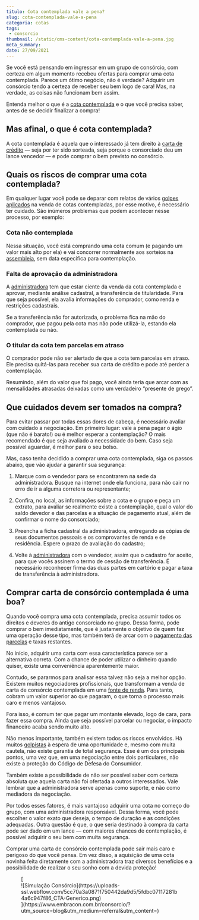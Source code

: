 ```yaml
---
titulo: Cota contemplada vale a pena?
slug: cota-contemplada-vale-a-pena
categoria: cotas
tags:
 - consorcio
thumbnail: /static/cms-content/cota-contemplada-vale-a-pena.jpg
meta_summary: 
date: 27/09/2021
---
```

Se você está pensando em ingressar em um grupo de consórcio, com certeza em algum momento recebeu ofertas para comprar uma cota contemplada. Parece um ótimo negócio, não é verdade? Adquirir um consórcio tendo a certeza de receber seu bem logo de cara! Mas, na verdade, as coisas não funcionam bem assim.

Entenda melhor o que é a [cota contemplada](https://www.embracon.com.br/blog/saiba-o-que-fazer-quando-for-contemplado-no-consorcio) e o que você precisa saber, antes de se decidir finalizar a compra!

Mas afinal, o que é cota contemplada? 
--------------------------------------

A cota contemplada é aquela que o interessado já tem direito à [carta de crédito](https://www.embracon.com.br/blog/e-possivel-comprar-um-bem-maior-do-que-minha-carta-de-credito-a-embracon-responde) — seja por ter sido sorteada, seja porque o consorciado deu um lance vencedor — e pode comprar o bem previsto no consórcio.

Quais os riscos de comprar uma cota contemplada? 
-------------------------------------------------

Em qualquer lugar você pode se deparar com relatos de vários [golpes aplicados](https://www.embracon.com.br/blog/5-dicas-para-nao-cair-em-golpes-financeiros) na venda de cotas contempladas, por esse motivo, é necessário ter cuidado. São inúmeros problemas que podem acontecer nesse processo, por exemplo:

### Cota não contemplada 

Nessa situação, você está comprando uma cota comum (e pagando um valor mais alto por ela) e vai concorrer normalmente aos sorteios na [assembleia](https://www.embracon.com.br/blog/assembleia-de-consorcio-como-funciona), sem data específica para contemplação.

### Falta de aprovação da administradora 

A [administradora](https://www.embracon.com.br/blog/afinal-o-que-uma-administradora-de-consorcio-faz) tem que estar ciente da venda da cota contemplada e aprovar, mediante análise cadastral, a transferência de titularidade. Para que seja possível, ela avalia informações do comprador, como renda e restrições cadastrais.

Se a transferência não for autorizada, o problema fica na mão do comprador, que pagou pela cota mas não pode utilizá-la, estando ela contemplada ou não.

### O titular da cota tem parcelas em atraso 

O comprador pode não ser alertado de que a cota tem parcelas em atraso. Ele precisa quitá-las para receber sua carta de crédito e pode até perder a contemplação.

Resumindo, além do valor que foi pago, você ainda teria que arcar com as mensalidades atrasadas deixadas como um verdadeiro “presente de grego”.

Que cuidados devem ser tomados na compra? 
------------------------------------------

Para evitar passar por todas essas dores de cabeça, é necessário avaliar com cuidado a negociação. Em primeiro lugar: vale a pena pagar o ágio (que não é barato!) ou é melhor esperar a contemplação? O mais recomendado é que seja avaliado a necessidade do bem. Caso seja possível aguardar, é melhor para o seu bolso.

Mas, caso tenha decidido a comprar uma cota contemplada, siga os passos abaixo, que vão ajudar a garantir sua segurança:

1. Marque com o vendedor para se encontrarem na sede da administradora. Busque na internet onde ela funciona, para não cair no erro de ir a alguma corretora ou representante;

2. Confira, no local, as informações sobre a cota e o grupo e peça um extrato, para avaliar se realmente existe a contemplação, qual o valor do saldo devedor e das parcelas e a situação de pagamento atual, além de confirmar o nome do consorciado;

3. Preencha a ficha cadastral da administradora, entregando as cópias de seus documentos pessoais e os comprovantes de renda e de residência. Espere o prazo de avaliação do cadastro;

4. Volte à [administradora](https://www.embracon.com.br/blog/como-escolher-uma-administradora-de-consorcio) com o vendedor, assim que o cadastro for aceito, para que vocês assinem o termo de cessão de transferência. É necessário reconhecer firma das duas partes em cartório e pagar a taxa de transferência à administradora.

Comprar carta de consórcio contemplada é uma boa?
-------------------------------------------------

Quando você compra uma cota contemplada, precisa assumir todos os direitos e deveres do antigo consorciado no grupo. Dessa forma, pode comprar o bem imediatamente, que é justamente o objetivo de quem faz uma operação desse tipo, mas também terá de arcar com o [pagamento das parcelas](https://www.embracon.com.br/blog/antecipar-parcelas-do-consorcio-vale-a-pena) e taxas restantes.

No início, adquirir uma carta com essa característica parece ser a alternativa correta. Com a chance de poder utilizar o dinheiro quando quiser, existe uma conveniência aparentemente maior.

Contudo, se pararmos para analisar essa talvez não seja a melhor opção. Existem muitos negociadores profissionais, que transformam a venda de carta de consórcio contemplada em uma [fonte de renda](https://www.embracon.com.br/blog/7-dicas-de-como-conseguir-uma-renda-extra). Para tanto, cobram um valor superior ao que pagaram, o que torna o processo mais caro e menos vantajoso.

Fora isso, é comum ter que pagar um montante elevado, logo de cara, para fazer essa compra. Ainda que seja possível parcelar ou negociar, o impacto financeiro acaba sendo muito alto.

Não menos importante, também existem todos os riscos envolvidos. Há muitos [golpistas](https://www.embracon.com.br/blog/fraude-em-consorcio-como-nao-cair-em-golpes) à espera de uma oportunidade e, mesmo com muita cautela, não existe garantia de total segurança. Esse é um dos principais pontos, uma vez que, em uma negociação entre dois particulares, não existe a proteção do Código de Defesa do Consumidor.

Também existe a possibilidade de não ser possível saber com certeza absoluta que aquela carta não foi ofertada a outros interessados. Vale lembrar que a administradora serve apenas como suporte, e não como mediadora da negociação.

Por todos esses fatores, é mais vantajoso adquirir uma cota no começo do grupo, com uma administradora responsável. Dessa forma, você pode escolher o valor exato que deseja, o tempo de duração e as condições adequadas. Outra questão é que, o que seria destinado à compra da carta pode ser dado em um lance — com maiores chances de contemplação, é possível adquirir o seu bem com muita segurança.

Comprar uma carta de consórcio contemplada pode sair mais caro e perigoso do que você pensa. Em vez disso, a aquisição de uma cota novinha feita diretamente com a administradora traz diversos benefícios e a possibilidade de realizar o seu sonho com a devida proteção!

<figure class="w-richtext-figure-type-image w-richtext-align-center">[<div>![Simulação Consórcio](https://uploads-ssl.webflow.com/5cc70a3a0871f750442da9d5/5fdbc07117281b4a6c947f86_CTA-Generico.png)</div>](https://www.embracon.com.br/consorcio/?utm_source=blog&utm_medium=referral&utm_content=)</figure>
